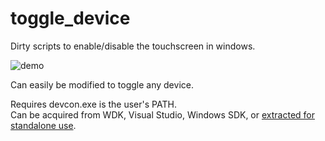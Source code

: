 # toggle_device
Dirty scripts to enable/disable the touchscreen in windows.

![demo](https://i.imgur.com/imj48Vh.gif)

Can easily be modified to toggle any device.

Requires devcon.exe is the user's PATH.  
Can be acquired from WDK, Visual Studio, Windows SDK, or [extracted for standalone use](https://superuser.com/questions/1002950/quick-method-to-install-devcon-exe).
